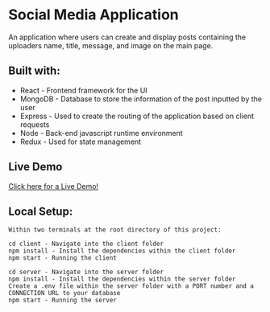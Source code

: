 # Social Media Application

An application where users can create and display posts containing the uploaders name, title, message, and image on the main page.

## Built with:
* React - Frontend framework for the UI
* MongoDB - Database to store the information of the post inputted by the user
* Express - Used to create the routing of the application based on client requests
* Node - Back-end javascript runtime environment
* Redux - Used for state management

## Live Demo
<a href="https://socialmedia-application.netlify.app/">Click here for a Live Demo!</a>

## Local Setup:
```
Within two terminals at the root directory of this project:

cd client - Navigate into the client folder
npm install - Install the dependencies within the client folder
npm start - Running the client

cd server - Navigate into the server folder
npm install - Install the dependencies within the server folder
Create a .env file within the server folder with a PORT number and a CONNECTION URL to your database
npm start - Running the server
```
